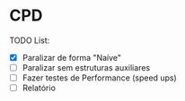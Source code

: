 # CPD
TODO List:
- [x] Paralizar de forma  "Naíve"
- [ ] Paralizar sem estruturas auxiliares
- [ ] Fazer testes de Performance (speed ups)
- [ ] Relatório 
